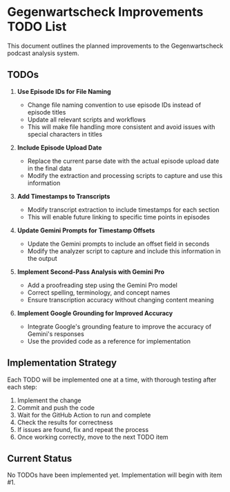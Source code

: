 # Gegenwartscheck Improvements TODO List

This document outlines the planned improvements to the Gegenwartscheck podcast analysis system.

## TODOs

1. **Use Episode IDs for File Naming**
   - Change file naming convention to use episode IDs instead of episode titles
   - Update all relevant scripts and workflows
   - This will make file handling more consistent and avoid issues with special characters in titles

2. **Include Episode Upload Date**
   - Replace the current parse date with the actual episode upload date in the final data
   - Modify the extraction and processing scripts to capture and use this information

3. **Add Timestamps to Transcripts**
   - Modify transcript extraction to include timestamps for each section
   - This will enable future linking to specific time points in episodes

4. **Update Gemini Prompts for Timestamp Offsets**
   - Update the Gemini prompts to include an offset field in seconds
   - Modify the analyzer script to capture and include this information in the output

5. **Implement Second-Pass Analysis with Gemini Pro**
   - Add a proofreading step using the Gemini Pro model
   - Correct spelling, terminology, and concept names
   - Ensure transcription accuracy without changing content meaning

6. **Implement Google Grounding for Improved Accuracy**
   - Integrate Google's grounding feature to improve the accuracy of Gemini's responses
   - Use the provided code as a reference for implementation

## Implementation Strategy

Each TODO will be implemented one at a time, with thorough testing after each step:

1. Implement the change
2. Commit and push the code
3. Wait for the GitHub Action to run and complete
4. Check the results for correctness
5. If issues are found, fix and repeat the process
6. Once working correctly, move to the next TODO item

## Current Status

No TODOs have been implemented yet. Implementation will begin with item #1. 